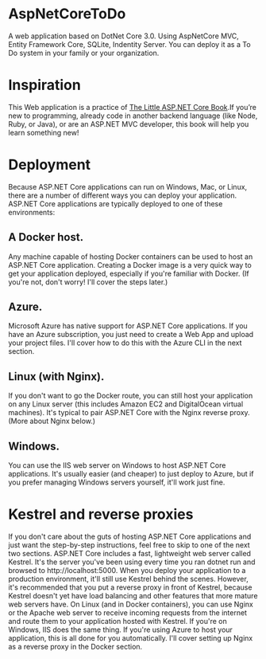 # AspNetCoreToDo
A web application based on DotNet Core 3.0.
Using AspNetCore MVC, Entity Framework Core, SQLite, Indentity Server.
You can deploy it as a To Do system in your family or your organization.

# Inspiration
This Web application is a practice of [The Little ASP.NET Core Book](https://recaffeinate.co/book/).If you’re new to programming, already code in another backend language (like Node, Ruby, or Java), or are an ASP.NET MVC developer, this book will help you learn something new!

# Deployment
Because ASP.NET Core applications can run on Windows, Mac, or Linux, there are a number of different ways you can deploy your application.
ASP.NET Core applications are typically deployed to one of these environments:
## A Docker host. 
Any machine capable of hosting Docker containers can be used to host an ASP.NET Core application. Creating a Docker image is a very quick way to get your application deployed, especially if you're familiar with Docker. (If you're not, don't worry! I'll cover the steps later.)

## Azure. 
Microsoft Azure has native support for ASP.NET Core applications. If you have an Azure subscription, you just need to create a Web App and upload your project files. I'll cover how to do this with the Azure CLI in the next section.
## Linux (with Nginx). 
If you don't want to go the Docker route, you can still host your application on any Linux server (this includes Amazon EC2 and DigitalOcean virtual machines). It's typical to pair ASP.NET Core with the Nginx reverse proxy. (More about Nginx below.)
## Windows. 
You can use the IIS web server on Windows to host ASP.NET Core applications. It's usually easier (and cheaper) to just deploy to Azure, but if you prefer managing Windows servers yourself, it'll work just fine.
# Kestrel and reverse proxies
If you don't care about the guts of hosting ASP.NET Core applications and just want the step-by-step instructions, feel free to skip to one of the next two sections.
ASP.NET Core includes a fast, lightweight web server called Kestrel. It's the server you've been using every time you ran dotnet run and browsed to http://localhost:5000. When you deploy your application to a production environment, it'll still use Kestrel behind the scenes. However, it's recommended that you put a reverse proxy in front of Kestrel, because Kestrel doesn't yet have load balancing and other features that more mature web servers have.
On Linux (and in Docker containers), you can use Nginx or the Apache web server to receive incoming requests from the internet and route them to your application hosted with Kestrel. If you're on Windows, IIS does the same thing.
If you're using Azure to host your application, this is all done for you automatically. I'll cover setting up Nginx as a reverse proxy in the Docker section.
